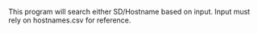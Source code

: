 This program will search either SD/Hostname based on input. Input must rely on hostnames.csv for reference.
